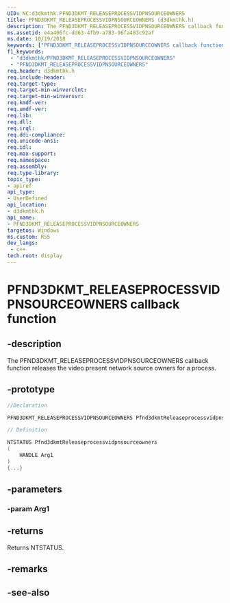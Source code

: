 ```yaml
---
UID: NC:d3dkmthk.PFND3DKMT_RELEASEPROCESSVIDPNSOURCEOWNERS
title: PFND3DKMT_RELEASEPROCESSVIDPNSOURCEOWNERS (d3dkmthk.h)
description: The PFND3DKMT_RELEASEPROCESSVIDPNSOURCEOWNERS callback function releases the video present network source owners for a process.
ms.assetid: e4a406fc-dd63-4fb9-a783-96fa483c92af
ms.date: 10/19/2018
keywords: ["PFND3DKMT_RELEASEPROCESSVIDPNSOURCEOWNERS callback function"]
f1_keywords:
 - "d3dkmthk/PFND3DKMT_RELEASEPROCESSVIDPNSOURCEOWNERS"
 - "PFND3DKMT_RELEASEPROCESSVIDPNSOURCEOWNERS"
req.header: d3dkmthk.h
req.include-header:
req.target-type:
req.target-min-winverclnt:
req.target-min-winversvr:
req.kmdf-ver:
req.umdf-ver:
req.lib:
req.dll:
req.irql: 
req.ddi-compliance:
req.unicode-ansi:
req.idl:
req.max-support:
req.namespace:
req.assembly:
req.type-library: 
topic_type: 
- apiref
api_type: 
- UserDefined
api_location: 
- d3dkmthk.h
api_name: 
- PFND3DKMT_RELEASEPROCESSVIDPNSOURCEOWNERS
targetos: Windows
ms.custom: RS5
dev_langs:
 - c++
tech.root: display
---
```


# PFND3DKMT_RELEASEPROCESSVIDPNSOURCEOWNERS callback function

## -description

The PFND3DKMT_RELEASEPROCESSVIDPNSOURCEOWNERS callback function releases the video present network source owners for a process.

## -prototype

```cpp
//Declaration

PFND3DKMT_RELEASEPROCESSVIDPNSOURCEOWNERS Pfnd3dkmtReleaseprocessvidpnsourceowners; 

// Definition

NTSTATUS Pfnd3dkmtReleaseprocessvidpnsourceowners 
(
	HANDLE Arg1
)
{...}

```

## -parameters

### -param Arg1

## -returns

Returns NTSTATUS.


## -remarks




## -see-also
